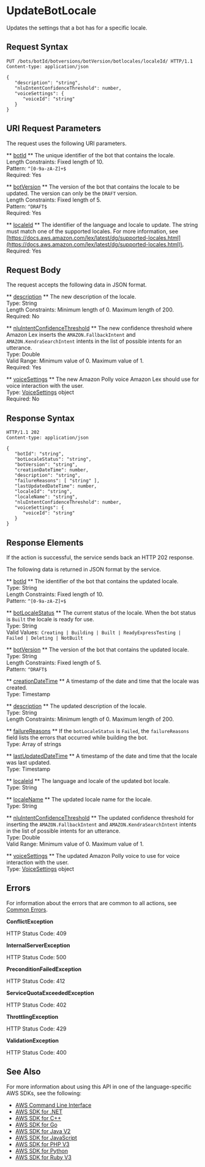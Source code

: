 # UpdateBotLocale<a name="API_UpdateBotLocale"></a>

Updates the settings that a bot has for a specific locale\.

## Request Syntax<a name="API_UpdateBotLocale_RequestSyntax"></a>

```
PUT /bots/botId/botversions/botVersion/botlocales/localeId/ HTTP/1.1
Content-type: application/json

{
   "description": "string",
   "nluIntentConfidenceThreshold": number,
   "voiceSettings": { 
      "voiceId": "string"
   }
}
```

## URI Request Parameters<a name="API_UpdateBotLocale_RequestParameters"></a>

The request uses the following URI parameters\.

 ** [botId](#API_UpdateBotLocale_RequestSyntax) **   <a name="lexv2-UpdateBotLocale-request-botId"></a>
The unique identifier of the bot that contains the locale\.  
Length Constraints: Fixed length of 10\.  
Pattern: `^[0-9a-zA-Z]+$`   
Required: Yes

 ** [botVersion](#API_UpdateBotLocale_RequestSyntax) **   <a name="lexv2-UpdateBotLocale-request-botVersion"></a>
The version of the bot that contains the locale to be updated\. The version can only be the `DRAFT` version\.  
Length Constraints: Fixed length of 5\.  
Pattern: `^DRAFT$`   
Required: Yes

 ** [localeId](#API_UpdateBotLocale_RequestSyntax) **   <a name="lexv2-UpdateBotLocale-request-localeId"></a>
The identifier of the language and locale to update\. The string must match one of the supported locales\. For more information, see [https://docs.aws.amazon.com/lex/latest/dg/supported-locales.html](https://docs.aws.amazon.com/lex/latest/dg/supported-locales.html)\.  
Required: Yes

## Request Body<a name="API_UpdateBotLocale_RequestBody"></a>

The request accepts the following data in JSON format\.

 ** [description](#API_UpdateBotLocale_RequestSyntax) **   <a name="lexv2-UpdateBotLocale-request-description"></a>
The new description of the locale\.  
Type: String  
Length Constraints: Minimum length of 0\. Maximum length of 200\.  
Required: No

 ** [nluIntentConfidenceThreshold](#API_UpdateBotLocale_RequestSyntax) **   <a name="lexv2-UpdateBotLocale-request-nluIntentConfidenceThreshold"></a>
The new confidence threshold where Amazon Lex inserts the `AMAZON.FallbackIntent` and `AMAZON.KendraSearchIntent` intents in the list of possible intents for an utterance\.  
Type: Double  
Valid Range: Minimum value of 0\. Maximum value of 1\.  
Required: Yes

 ** [voiceSettings](#API_UpdateBotLocale_RequestSyntax) **   <a name="lexv2-UpdateBotLocale-request-voiceSettings"></a>
The new Amazon Polly voice Amazon Lex should use for voice interaction with the user\.  
Type: [VoiceSettings](API_VoiceSettings.md) object  
Required: No

## Response Syntax<a name="API_UpdateBotLocale_ResponseSyntax"></a>

```
HTTP/1.1 202
Content-type: application/json

{
   "botId": "string",
   "botLocaleStatus": "string",
   "botVersion": "string",
   "creationDateTime": number,
   "description": "string",
   "failureReasons": [ "string" ],
   "lastUpdatedDateTime": number,
   "localeId": "string",
   "localeName": "string",
   "nluIntentConfidenceThreshold": number,
   "voiceSettings": { 
      "voiceId": "string"
   }
}
```

## Response Elements<a name="API_UpdateBotLocale_ResponseElements"></a>

If the action is successful, the service sends back an HTTP 202 response\.

The following data is returned in JSON format by the service\.

 ** [botId](#API_UpdateBotLocale_ResponseSyntax) **   <a name="lexv2-UpdateBotLocale-response-botId"></a>
The identifier of the bot that contains the updated locale\.  
Type: String  
Length Constraints: Fixed length of 10\.  
Pattern: `^[0-9a-zA-Z]+$` 

 ** [botLocaleStatus](#API_UpdateBotLocale_ResponseSyntax) **   <a name="lexv2-UpdateBotLocale-response-botLocaleStatus"></a>
The current status of the locale\. When the bot status is `Built` the locale is ready for use\.  
Type: String  
Valid Values:` Creating | Building | Built | ReadyExpressTesting | Failed | Deleting | NotBuilt` 

 ** [botVersion](#API_UpdateBotLocale_ResponseSyntax) **   <a name="lexv2-UpdateBotLocale-response-botVersion"></a>
The version of the bot that contains the updated locale\.  
Type: String  
Length Constraints: Fixed length of 5\.  
Pattern: `^DRAFT$` 

 ** [creationDateTime](#API_UpdateBotLocale_ResponseSyntax) **   <a name="lexv2-UpdateBotLocale-response-creationDateTime"></a>
A timestamp of the date and time that the locale was created\.  
Type: Timestamp

 ** [description](#API_UpdateBotLocale_ResponseSyntax) **   <a name="lexv2-UpdateBotLocale-response-description"></a>
The updated description of the locale\.  
Type: String  
Length Constraints: Minimum length of 0\. Maximum length of 200\.

 ** [failureReasons](#API_UpdateBotLocale_ResponseSyntax) **   <a name="lexv2-UpdateBotLocale-response-failureReasons"></a>
If the `botLocaleStatus` is `Failed`, the `failureReasons` field lists the errors that occurred while building the bot\.  
Type: Array of strings

 ** [lastUpdatedDateTime](#API_UpdateBotLocale_ResponseSyntax) **   <a name="lexv2-UpdateBotLocale-response-lastUpdatedDateTime"></a>
A timestamp of the date and time that the locale was last updated\.  
Type: Timestamp

 ** [localeId](#API_UpdateBotLocale_ResponseSyntax) **   <a name="lexv2-UpdateBotLocale-response-localeId"></a>
The language and locale of the updated bot locale\.  
Type: String

 ** [localeName](#API_UpdateBotLocale_ResponseSyntax) **   <a name="lexv2-UpdateBotLocale-response-localeName"></a>
The updated locale name for the locale\.  
Type: String

 ** [nluIntentConfidenceThreshold](#API_UpdateBotLocale_ResponseSyntax) **   <a name="lexv2-UpdateBotLocale-response-nluIntentConfidenceThreshold"></a>
The updated confidence threshold for inserting the `AMAZON.FallbackIntent` and `AMAZON.KendraSearchIntent` intents in the list of possible intents for an utterance\.  
Type: Double  
Valid Range: Minimum value of 0\. Maximum value of 1\.

 ** [voiceSettings](#API_UpdateBotLocale_ResponseSyntax) **   <a name="lexv2-UpdateBotLocale-response-voiceSettings"></a>
The updated Amazon Polly voice to use for voice interaction with the user\.  
Type: [VoiceSettings](API_VoiceSettings.md) object

## Errors<a name="API_UpdateBotLocale_Errors"></a>

For information about the errors that are common to all actions, see [Common Errors](CommonErrors.md)\.

 **ConflictException**   
  
HTTP Status Code: 409

 **InternalServerException**   
  
HTTP Status Code: 500

 **PreconditionFailedException**   
  
HTTP Status Code: 412

 **ServiceQuotaExceededException**   
  
HTTP Status Code: 402

 **ThrottlingException**   
  
HTTP Status Code: 429

 **ValidationException**   
  
HTTP Status Code: 400

## See Also<a name="API_UpdateBotLocale_SeeAlso"></a>

For more information about using this API in one of the language\-specific AWS SDKs, see the following:
+  [AWS Command Line Interface](https://docs.aws.amazon.com/goto/aws-cli/models.lex.v2-2020-08-07/UpdateBotLocale) 
+  [AWS SDK for \.NET](https://docs.aws.amazon.com/goto/DotNetSDKV3/models.lex.v2-2020-08-07/UpdateBotLocale) 
+  [AWS SDK for C\+\+](https://docs.aws.amazon.com/goto/SdkForCpp/models.lex.v2-2020-08-07/UpdateBotLocale) 
+  [AWS SDK for Go](https://docs.aws.amazon.com/goto/SdkForGoV1/models.lex.v2-2020-08-07/UpdateBotLocale) 
+  [AWS SDK for Java V2](https://docs.aws.amazon.com/goto/SdkForJavaV2/models.lex.v2-2020-08-07/UpdateBotLocale) 
+  [AWS SDK for JavaScript](https://docs.aws.amazon.com/goto/AWSJavaScriptSDK/models.lex.v2-2020-08-07/UpdateBotLocale) 
+  [AWS SDK for PHP V3](https://docs.aws.amazon.com/goto/SdkForPHPV3/models.lex.v2-2020-08-07/UpdateBotLocale) 
+  [AWS SDK for Python](https://docs.aws.amazon.com/goto/boto3/models.lex.v2-2020-08-07/UpdateBotLocale) 
+  [AWS SDK for Ruby V3](https://docs.aws.amazon.com/goto/SdkForRubyV3/models.lex.v2-2020-08-07/UpdateBotLocale) 
